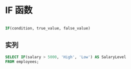 # IF 函数

```sql

IF(condition, true_value, false_value)


```

## 实列

```sql
SELECT IF(salary > 5000, 'High', 'Low') AS SalaryLevel
FROM employees;

```